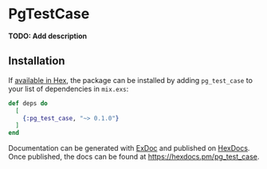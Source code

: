 # PgTestCase

**TODO: Add description**

## Installation

If [available in Hex](https://hex.pm/docs/publish), the package can be installed
by adding `pg_test_case` to your list of dependencies in `mix.exs`:

```elixir
def deps do
  [
    {:pg_test_case, "~> 0.1.0"}
  ]
end
```

Documentation can be generated with [ExDoc](https://github.com/elixir-lang/ex_doc)
and published on [HexDocs](https://hexdocs.pm). Once published, the docs can
be found at <https://hexdocs.pm/pg_test_case>.

